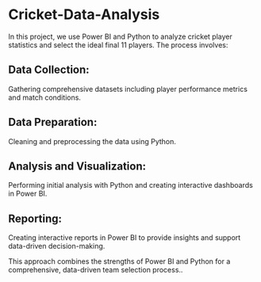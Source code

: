 # Cricket-Data-Analysis
In this project, we use Power BI and Python to analyze cricket player statistics and select the ideal final 11 players. The process involves:

## Data Collection:
Gathering comprehensive datasets including player performance metrics and match conditions.

## Data Preparation: 
Cleaning and preprocessing the data using Python.

## Analysis and Visualization:
Performing initial analysis with Python and creating interactive dashboards in Power BI.

## Reporting:
Creating interactive reports in Power BI to provide insights and support data-driven decision-making.

This approach combines the strengths of Power BI and Python for a comprehensive, data-driven team selection process..

